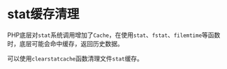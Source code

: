 # stat缓存清理

PHP底层对`stat`系统调用增加了`Cache`，在使用`stat`、`fstat`、`filemtime`等函数时，底层可能会命中缓存，返回历史数据。

可以使用`clearstatcache`函数清理文件`stat`缓存。
